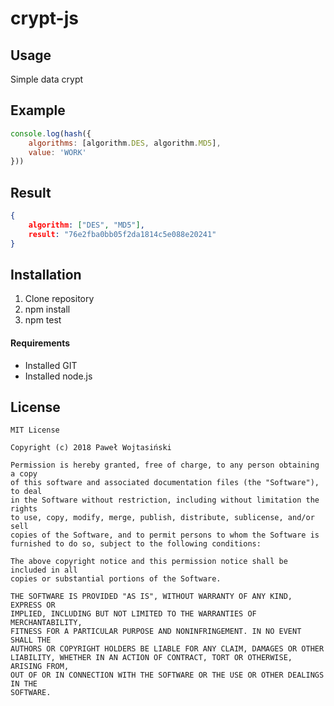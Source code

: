 # crypt-js

## Usage
Simple data crypt
###

## Example
```javascript
console.log(hash({
    algorithms: [algorithm.DES, algorithm.MD5],
    value: 'WORK'
}))
```

## Result
```json
{
    algorithm: ["DES", "MD5"],
    result: "76e2fba0bb05f2da1814c5e088e20241"
}
```

###

## Installation
1) Clone repository
2) npm install
3) npm test


#### Requirements
- Installed GIT
- Installed node.js

###

## License
```text
MIT License

Copyright (c) 2018 Paweł Wojtasiński

Permission is hereby granted, free of charge, to any person obtaining a copy
of this software and associated documentation files (the "Software"), to deal
in the Software without restriction, including without limitation the rights
to use, copy, modify, merge, publish, distribute, sublicense, and/or sell
copies of the Software, and to permit persons to whom the Software is
furnished to do so, subject to the following conditions:

The above copyright notice and this permission notice shall be included in all
copies or substantial portions of the Software.

THE SOFTWARE IS PROVIDED "AS IS", WITHOUT WARRANTY OF ANY KIND, EXPRESS OR
IMPLIED, INCLUDING BUT NOT LIMITED TO THE WARRANTIES OF MERCHANTABILITY,
FITNESS FOR A PARTICULAR PURPOSE AND NONINFRINGEMENT. IN NO EVENT SHALL THE
AUTHORS OR COPYRIGHT HOLDERS BE LIABLE FOR ANY CLAIM, DAMAGES OR OTHER
LIABILITY, WHETHER IN AN ACTION OF CONTRACT, TORT OR OTHERWISE, ARISING FROM,
OUT OF OR IN CONNECTION WITH THE SOFTWARE OR THE USE OR OTHER DEALINGS IN THE
SOFTWARE.
```

###